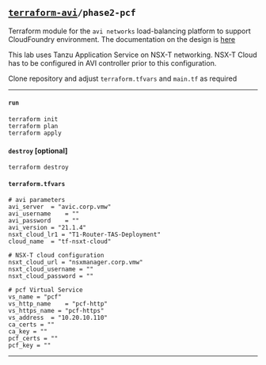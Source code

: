 ## [`terraform-avi`](../README.md)`/phase2-pcf`
Terraform module for the `avi networks` load-balancing platform to support CloudFoundry environment. The documentation on the design is [here](https://avinetworks.com/docs/22.1/cloud-foundry-load-balancing/)

This lab uses Tanzu Application Service on NSX-T networking. NSX-T Cloud has to be configured in AVI controller prior to this configuration.

Clone repository and adjust `terraform.tfvars` and `main.tf` as required  

---

#### `run`
```
terraform init
terraform plan
terraform apply
```

#### `destroy` [optional]
```
terraform destroy
```

#### `terraform.tfvars`
```
# avi parameters
avi_server	= "avic.corp.vmw"
avi_username	= ""
avi_password	= ""
avi_version	= "21.1.4"
nsxt_cloud_lr1 = "T1-Router-TAS-Deployment"
cloud_name	= "tf-nsxt-cloud"

# NSX-T cloud configuration
nsxt_cloud_url = "nsxmanager.corp.vmw"
nsxt_cloud_username = ""
nsxt_cloud_password = ""

# pcf Virtual Service
vs_name = "pcf"
vs_http_name	= "pcf-http"
vs_https_name = "pcf-https"
vs_address	= "10.20.10.110"
ca_certs = ""
ca_key = ""
pcf_certs = ""
pcf_key = ""
```
---
